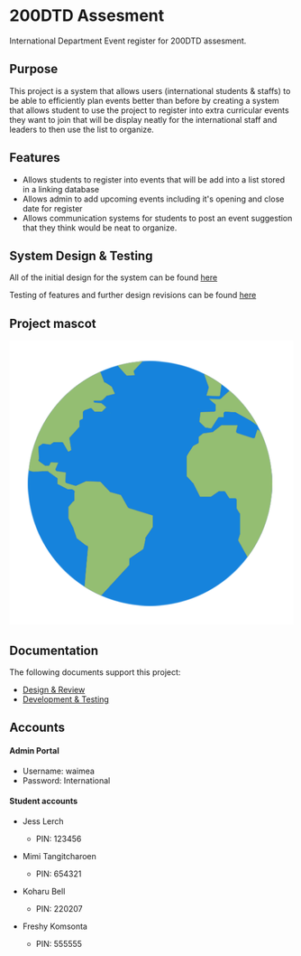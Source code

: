 # 200DTD Assesment
International Department Event register for 200DTD assesment.


## Purpose

This project is a system that allows users (international students & staffs) to be able to efficiently plan events better than before by creating a system that allows student to use the project to register into extra curricular events they want to join that will be display neatly for the international staff and leaders to then use the list to organize.

## Features

- Allows students to register into events that will be add into a list stored in a linking database
- Allows admin to add upcoming events including it's opening and close date for register
- Allows communication systems for students to post an event suggestion that they think would be neat to organize.

## System Design & Testing

All of the initial design for the system can be found [here](Design.md)

Testing of features and further design revisions can be found [here](Development.md)

## Project mascot

![Globe](docs/images/globe.png)

## Documentation

The following documents support this project:

- [Design & Review](Design.md)
- [Development & Testing](Development.md)

## Accounts

#### Admin Portal
- Username: waimea
- Password: International

#### Student accounts
- Jess Lerch
    - PIN: 123456

- Mimi Tangitcharoen
    - PIN: 654321

- Koharu Bell
    - PIN: 220207

- Freshy Komsonta
    - PIN: 555555



